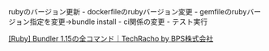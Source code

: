 rubyのバージョン更新
	- dockerfileのrubyバージョン変更
	- gemfileのrubyバージョン指定を変更→bundle install
	- ci関係の変更
	- テスト実行

[[Ruby] Bundler 1.15の全コマンド｜TechRacho by BPS株式会社](https://techracho.bpsinc.jp/hachi8833/2017_06_06/40845)

